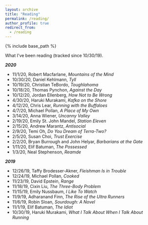 ```yaml
---
layout: archive
title: "Reading"
permalink: /reading/
author_profile: true
redirect_from:
  - /reading
---
```


{% include base_path %}


What I've been reading (tracked since 10/30/19).



***2020***

- 11/1/20, Robert Macfarlane, *Mountains of the Mind*
- 10/30/20, Daniel Kehlmann, *Tyll*
- 10/19/20, Christian TeBordo, *Toughlahoma*
- 10/18/20, Thomas Pynchon, *Against the Day*
- 10/12/20, Jordan Ellenberg, *How Not to Be Wrong*
- 4/30/20, Haruki Murakami, *Kafka on the Shore*
- 4/12/20, Chris Lear, *Running with the Buffaloes*
- 4/7/20, Michael Pollan, *A Place of My Own*
- 3/14/20, Anna Wiener, *Uncanny Valley*
- 2/19/20, Emily St. John Mandel, *Station Eleven*
- 2/15/20, Andrew Marantz, *Antisocial*
- 2/9/20, Temi Oh, *Do You Dream of Terra-Two?*
- 2/5/20, Susan Choi, *Trust Exercise*
- 2/2/20, Bryan Burrough and John Helyar, *Barbarians at the Gate*
- 1/11/20, Elif Batuman, *The Possessed*
- 1/3/20, Neal Stephenson, *Reamde*

***2019***

- 12/26/19, Taffy Brodesser-Akner, *Fleishman Is in Trouble*
- 12/24/19, Michael Pollan, *Cooked*
- 11/23/19, David Epstein, *Range*
- 11/18/19, Cixin Liu, *The Three-Body Problem*
- 11/15/19, Emily Nussbaum, *I Like To Watch*
- 11/9/19, Adharanand Finn, *The Rise of the Ultra Runners*
- 11/6/19, Robin Sloan, *Sourdough: A Novel*
- 11/1/19, Elif Batuman, *The Idiot*
- 10/30/19, Haruki Murakami, *What I Talk About When I Talk About Running*
